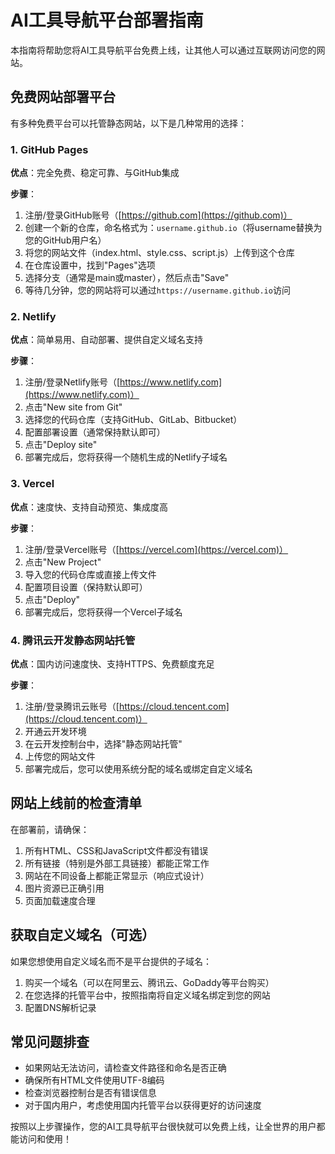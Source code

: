 # AI工具导航平台部署指南

本指南将帮助您将AI工具导航平台免费上线，让其他人可以通过互联网访问您的网站。

## 免费网站部署平台

有多种免费平台可以托管静态网站，以下是几种常用的选择：

### 1. GitHub Pages

**优点**：完全免费、稳定可靠、与GitHub集成

**步骤**：

1. 注册/登录GitHub账号（[https://github.com](https://github.com)）
2. 创建一个新的仓库，命名格式为：`username.github.io`（将username替换为您的GitHub用户名）
3. 将您的网站文件（index.html、style.css、script.js）上传到这个仓库
4. 在仓库设置中，找到"Pages"选项
5. 选择分支（通常是main或master），然后点击"Save"
6. 等待几分钟，您的网站将可以通过`https://username.github.io`访问

### 2. Netlify

**优点**：简单易用、自动部署、提供自定义域名支持

**步骤**：

1. 注册/登录Netlify账号（[https://www.netlify.com](https://www.netlify.com)）
2. 点击"New site from Git"
3. 选择您的代码仓库（支持GitHub、GitLab、Bitbucket）
4. 配置部署设置（通常保持默认即可）
5. 点击"Deploy site"
6. 部署完成后，您将获得一个随机生成的Netlify子域名

### 3. Vercel

**优点**：速度快、支持自动预览、集成度高

**步骤**：

1. 注册/登录Vercel账号（[https://vercel.com](https://vercel.com)）
2. 点击"New Project"
3. 导入您的代码仓库或直接上传文件
4. 配置项目设置（保持默认即可）
5. 点击"Deploy"
6. 部署完成后，您将获得一个Vercel子域名

### 4. 腾讯云开发静态网站托管

**优点**：国内访问速度快、支持HTTPS、免费额度充足

**步骤**：

1. 注册/登录腾讯云账号（[https://cloud.tencent.com](https://cloud.tencent.com)）
2. 开通云开发环境
3. 在云开发控制台中，选择"静态网站托管"
4. 上传您的网站文件
5. 部署完成后，您可以使用系统分配的域名或绑定自定义域名

## 网站上线前的检查清单

在部署前，请确保：

1. 所有HTML、CSS和JavaScript文件都没有错误
2. 所有链接（特别是外部工具链接）都能正常工作
3. 网站在不同设备上都能正常显示（响应式设计）
4. 图片资源已正确引用
5. 页面加载速度合理

## 获取自定义域名（可选）

如果您想使用自定义域名而不是平台提供的子域名：

1. 购买一个域名（可以在阿里云、腾讯云、GoDaddy等平台购买）
2. 在您选择的托管平台中，按照指南将自定义域名绑定到您的网站
3. 配置DNS解析记录

## 常见问题排查

- 如果网站无法访问，请检查文件路径和命名是否正确
- 确保所有HTML文件使用UTF-8编码
- 检查浏览器控制台是否有错误信息
- 对于国内用户，考虑使用国内托管平台以获得更好的访问速度

按照以上步骤操作，您的AI工具导航平台很快就可以免费上线，让全世界的用户都能访问和使用！
